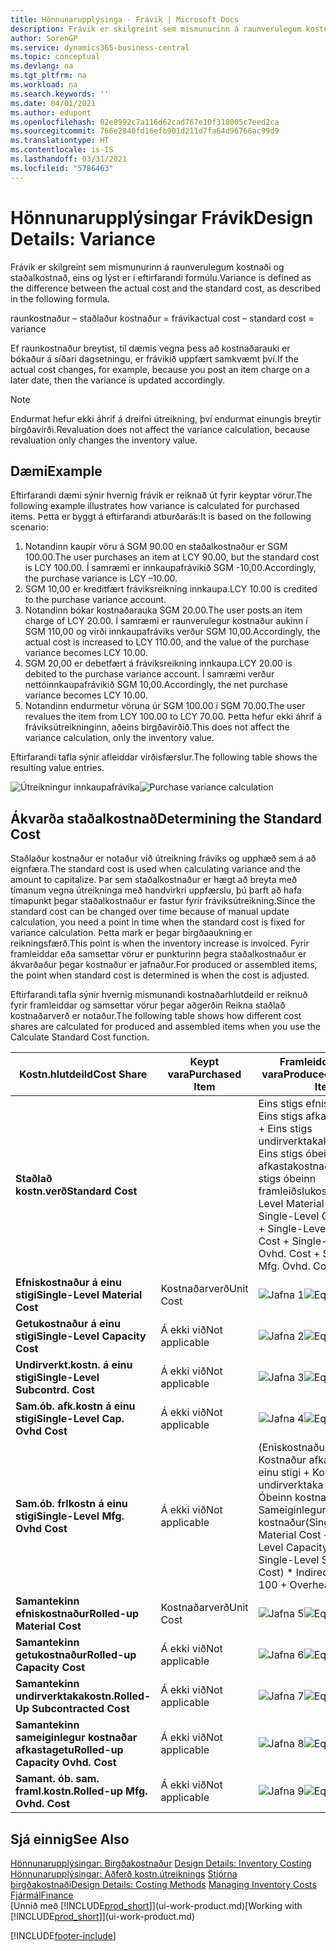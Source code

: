 ```yaml
---
title: Hönnunarupplýsinga - Frávik | Microsoft Docs
description: Frávik er skilgreint sem mismunurinn á raunverulegum kostnaði og staðalkostnað, eins og lýst er í eftirfarandi formúlu.
author: SorenGP
ms.service: dynamics365-business-central
ms.topic: conceptual
ms.devlang: na
ms.tgt_pltfrm: na
ms.workload: na
ms.search.keywords: ''
ms.date: 04/01/2021
ms.author: edupont
ms.openlocfilehash: 02e8992c7a116d62cad767e10f318005c7eed2ca
ms.sourcegitcommit: 766e2840fd16efb901d211d7fa64d96766ac99d9
ms.translationtype: HT
ms.contentlocale: is-IS
ms.lasthandoff: 03/31/2021
ms.locfileid: "5786463"
---
```

# <a name="design-details-variance"></a><span data-ttu-id="c88f2-103">Hönnunarupplýsingar Frávik</span><span class="sxs-lookup"><span data-stu-id="c88f2-103">Design Details: Variance</span></span>
<span data-ttu-id="c88f2-104">Frávik er skilgreint sem mismunurinn á raunverulegum kostnaði og staðalkostnað, eins og lýst er í eftirfarandi formúlu.</span><span class="sxs-lookup"><span data-stu-id="c88f2-104">Variance is defined as the difference between the actual cost and the standard cost, as described in the following formula.</span></span>  

 <span data-ttu-id="c88f2-105">raunkostnaður – staðlaður kostnaður = frávik</span><span class="sxs-lookup"><span data-stu-id="c88f2-105">actual cost – standard cost = variance</span></span>  

 <span data-ttu-id="c88f2-106">Ef raunkostnaður breytist, til dæmis vegna þess að kostnaðarauki er bókaður á síðari dagsetningu, er frávikið uppfært samkvæmt því.</span><span class="sxs-lookup"><span data-stu-id="c88f2-106">If the actual cost changes, for example, because you post an item charge on a later date, then the variance is updated accordingly.</span></span>  

> [!NOTE]  
>  <span data-ttu-id="c88f2-107">Endurmat hefur ekki áhrif á dreifni útreikning, því endurmat einungis breytir birgðavirði.</span><span class="sxs-lookup"><span data-stu-id="c88f2-107">Revaluation does not affect the variance calculation, because revaluation only changes the inventory value.</span></span>  

## <a name="example"></a><span data-ttu-id="c88f2-108">Dæmi</span><span class="sxs-lookup"><span data-stu-id="c88f2-108">Example</span></span>  
 <span data-ttu-id="c88f2-109">Eftirfarandi dæmi sýnir hvernig frávik er reiknað út fyrir keyptar vörur.</span><span class="sxs-lookup"><span data-stu-id="c88f2-109">The following example illustrates how variance is calculated for purchased items.</span></span> <span data-ttu-id="c88f2-110">Þetta er byggt á eftirfarandi atburðarás:</span><span class="sxs-lookup"><span data-stu-id="c88f2-110">It is based on the following scenario:</span></span>  

1.  <span data-ttu-id="c88f2-111">Notandinn kaupir vöru á SGM 90.00 en staðalkostnaður er SGM 100.00.</span><span class="sxs-lookup"><span data-stu-id="c88f2-111">The user purchases an item at LCY 90.00, but the standard cost is LCY 100.00.</span></span> <span data-ttu-id="c88f2-112">Í samræmi er innkaupafrávikið SGM -10,00.</span><span class="sxs-lookup"><span data-stu-id="c88f2-112">Accordingly, the purchase variance is LCY –10.00.</span></span>  
2.  <span data-ttu-id="c88f2-113">SGM 10,00 er kreditfært fráviksreikning innkaupa.</span><span class="sxs-lookup"><span data-stu-id="c88f2-113">LCY 10.00 is credited to the purchase variance account.</span></span>  
3.  <span data-ttu-id="c88f2-114">Notandinn bókar kostnaðarauka SGM 20.00.</span><span class="sxs-lookup"><span data-stu-id="c88f2-114">The user posts an item charge of LCY 20.00.</span></span> <span data-ttu-id="c88f2-115">Í samræmi er raunverulegur kostnaður aukinn í SGM 110,00 og virði innkaupafráviks verður SGM 10,00.</span><span class="sxs-lookup"><span data-stu-id="c88f2-115">Accordingly, the actual cost is increased to LCY 110.00, and the value of the purchase variance becomes LCY 10.00.</span></span>  
4.  <span data-ttu-id="c88f2-116">SGM 20,00 er debetfært á fráviksreikning innkaupa.</span><span class="sxs-lookup"><span data-stu-id="c88f2-116">LCY 20.00 is debited to the purchase variance account.</span></span> <span data-ttu-id="c88f2-117">Í samræmi verður nettóinnkaupafrávikið SGM 10,00.</span><span class="sxs-lookup"><span data-stu-id="c88f2-117">Accordingly, the net purchase variance becomes LCY 10.00.</span></span>  
5.  <span data-ttu-id="c88f2-118">Notandinn endurmetur vöruna úr SGM 100.00 í SGM 70.00.</span><span class="sxs-lookup"><span data-stu-id="c88f2-118">The user revalues the item from LCY 100.00 to LCY 70.00.</span></span> <span data-ttu-id="c88f2-119">Þetta hefur ekki áhrif á fráviksútreikninginn, aðeins birgðavirðið.</span><span class="sxs-lookup"><span data-stu-id="c88f2-119">This does not affect the variance calculation, only the inventory value.</span></span>  

 <span data-ttu-id="c88f2-120">Eftirfarandi tafla sýnir afleiddar virðisfærslur.</span><span class="sxs-lookup"><span data-stu-id="c88f2-120">The following table shows the resulting value entries.</span></span>  

 <span data-ttu-id="c88f2-121">![Útreikningur innkaupafrávika](media/design_details_inventory_costing_11_purchase_variance.png "Útreikningur innkaupafrávika")</span><span class="sxs-lookup"><span data-stu-id="c88f2-121">![Purchase variance calculation](media/design_details_inventory_costing_11_purchase_variance.png "Purchase variance calculation")</span></span>  

## <a name="determining-the-standard-cost"></a><span data-ttu-id="c88f2-122">Ákvarða staðalkostnað</span><span class="sxs-lookup"><span data-stu-id="c88f2-122">Determining the Standard Cost</span></span>  
 <span data-ttu-id="c88f2-123">Staðlaður kostnaður er notaður við útreikning fráviks og upphæð sem á að eignfæra.</span><span class="sxs-lookup"><span data-stu-id="c88f2-123">The standard cost is used when calculating variance and the amount to capitalize.</span></span> <span data-ttu-id="c88f2-124">Þar sem staðalkostnaður er hægt að breyta með tímanum vegna útreikninga með handvirkri uppfærslu, þú þarft að hafa tímapunkt þegar staðalkostnaður er fastur fyrir fráviksútreikning.</span><span class="sxs-lookup"><span data-stu-id="c88f2-124">Since the standard cost can be changed over time because of manual update calculation, you need a point in time when the standard cost is fixed for variance calculation.</span></span> <span data-ttu-id="c88f2-125">Þetta mark er þegar birgðaaukning er reikningsfærð.</span><span class="sxs-lookup"><span data-stu-id="c88f2-125">This point is when the inventory increase is invoiced.</span></span> <span data-ttu-id="c88f2-126">Fyrir framleiddar eða samsettar vörur er punkturinn þegra staðalkostnaður er ákvarðaður þegar kostnaður er jafnaður.</span><span class="sxs-lookup"><span data-stu-id="c88f2-126">For produced or assembled items, the point when standard cost is determined is when the cost is adjusted.</span></span>  

 <span data-ttu-id="c88f2-127">Eftirfarandi tafla sýnir hvernig mismunandi kostnaðarhlutdeild er reiknuð fyrir framleiddar og samsettar vörur þegar aðgerðin Reikna staðlað kostnaðarverð er notaður.</span><span class="sxs-lookup"><span data-stu-id="c88f2-127">The following table shows how different cost shares are calculated for produced and assembled items when you use the Calculate Standard Cost function.</span></span>  

|<span data-ttu-id="c88f2-128">Kostn.hlutdeild</span><span class="sxs-lookup"><span data-stu-id="c88f2-128">Cost Share</span></span>|<span data-ttu-id="c88f2-129">Keypt vara</span><span class="sxs-lookup"><span data-stu-id="c88f2-129">Purchased Item</span></span>|<span data-ttu-id="c88f2-130">Framleidd/samsett vara</span><span class="sxs-lookup"><span data-stu-id="c88f2-130">Produced/Assembled Item</span></span>|  
|----------------|--------------------|------------------------------|  
|<span data-ttu-id="c88f2-131">**Staðlað kostn.verð**</span><span class="sxs-lookup"><span data-stu-id="c88f2-131">**Standard Cost**</span></span>||<span data-ttu-id="c88f2-132">Eins stigs efniskostnaður + Eins stigs  afkastakostnaður + Eins stigs undirverktakakostnaður + Eins stigs óbeinn afkastakostnaður + Eins stigs óbeinn framleiðslukostnaður</span><span class="sxs-lookup"><span data-stu-id="c88f2-132">Single-Level Material Cost + Single-Level Capacity Cost + Single-Level Subcontrd. Cost + Single-Level Cap. Ovhd. Cost + Single-Level Mfg. Ovhd. Cost</span></span>|  
|<span data-ttu-id="c88f2-133">**Efniskostnaður á einu stigi**</span><span class="sxs-lookup"><span data-stu-id="c88f2-133">**Single-Level Material Cost**</span></span>|<span data-ttu-id="c88f2-134">Kostnaðarverð</span><span class="sxs-lookup"><span data-stu-id="c88f2-134">Unit Cost</span></span>|<span data-ttu-id="c88f2-135">![Jafna 1](media/design_details_inventory_costing_11_equation_1.png "Jafna 1")</span><span class="sxs-lookup"><span data-stu-id="c88f2-135">![Equation 1](media/design_details_inventory_costing_11_equation_1.png "Equation 1")</span></span>|  
|<span data-ttu-id="c88f2-136">**Getukostnaður á einu stigi**</span><span class="sxs-lookup"><span data-stu-id="c88f2-136">**Single-Level Capacity Cost**</span></span>|<span data-ttu-id="c88f2-137">Á ekki við</span><span class="sxs-lookup"><span data-stu-id="c88f2-137">Not applicable</span></span>|<span data-ttu-id="c88f2-138">![Jafna 2](media/design_details_inventory_costing_11_equation_2.png "Jafna 2")</span><span class="sxs-lookup"><span data-stu-id="c88f2-138">![Equation 2](media/design_details_inventory_costing_11_equation_2.png "Equation 2")</span></span>|  
|<span data-ttu-id="c88f2-139">**Undirverkt.kostn. á einu stigi**</span><span class="sxs-lookup"><span data-stu-id="c88f2-139">**Single-Level Subcontrd. Cost**</span></span>|<span data-ttu-id="c88f2-140">Á ekki við</span><span class="sxs-lookup"><span data-stu-id="c88f2-140">Not applicable</span></span>|<span data-ttu-id="c88f2-141">![Jafna 3](media/design_details_inventory_costing_11_equation_3.png "Jafna 3")</span><span class="sxs-lookup"><span data-stu-id="c88f2-141">![Equation 3](media/design_details_inventory_costing_11_equation_3.png "Equation 3")</span></span>|  
|<span data-ttu-id="c88f2-142">**Sam.ób. afk.kostn á einu stigi**</span><span class="sxs-lookup"><span data-stu-id="c88f2-142">**Single-Level Cap. Ovhd Cost**</span></span>|<span data-ttu-id="c88f2-143">Á ekki við</span><span class="sxs-lookup"><span data-stu-id="c88f2-143">Not applicable</span></span>|<span data-ttu-id="c88f2-144">![Jafna 4](media/design_details_inventory_costing_11_equation_4.png "Jafna 4")</span><span class="sxs-lookup"><span data-stu-id="c88f2-144">![Equation 4](media/design_details_inventory_costing_11_equation_4.png "Equation 4")</span></span>|  
|<span data-ttu-id="c88f2-145">**Sam.ób. frlkostn á einu stigi**</span><span class="sxs-lookup"><span data-stu-id="c88f2-145">**Single-Level Mfg. Ovhd Cost**</span></span>|<span data-ttu-id="c88f2-146">Á ekki við</span><span class="sxs-lookup"><span data-stu-id="c88f2-146">Not applicable</span></span>|<span data-ttu-id="c88f2-147">(Eniskostnaður á einu stigi + Kostnaður afkastaveitu á einu stigi + Kostnaður undirverktaka á einu stigi) \* Óbeinn kostnaður % / 100 + Sameiginlegur kostnaður</span><span class="sxs-lookup"><span data-stu-id="c88f2-147">(Single-Level Material Cost + Single-Level Capacity Cost + Single-Level Subcontrd. Cost) \* Indirect Cost % / 100 + Overhead Rate</span></span>|  
|<span data-ttu-id="c88f2-148">**Samantekinn efniskostnaður**</span><span class="sxs-lookup"><span data-stu-id="c88f2-148">**Rolled-up Material Cost**</span></span>|<span data-ttu-id="c88f2-149">Kostnaðarverð</span><span class="sxs-lookup"><span data-stu-id="c88f2-149">Unit Cost</span></span>|<span data-ttu-id="c88f2-150">![Jafna 5](media/design_details_inventory_costing_11_equation_5.png "Jafna 5")</span><span class="sxs-lookup"><span data-stu-id="c88f2-150">![Equation 5](media/design_details_inventory_costing_11_equation_5.png "Equation 5")</span></span>|  
|<span data-ttu-id="c88f2-151">**Samantekinn getukostnaður**</span><span class="sxs-lookup"><span data-stu-id="c88f2-151">**Rolled-up Capacity Cost**</span></span>|<span data-ttu-id="c88f2-152">Á ekki við</span><span class="sxs-lookup"><span data-stu-id="c88f2-152">Not applicable</span></span>|<span data-ttu-id="c88f2-153">![Jafna 6](media/design_details_inventory_costing_11_equation_6.png "Jafna 6")</span><span class="sxs-lookup"><span data-stu-id="c88f2-153">![Equation 6](media/design_details_inventory_costing_11_equation_6.png "Equation 6")</span></span>|  
|<span data-ttu-id="c88f2-154">**Samantekinn undirverktakakostn.**</span><span class="sxs-lookup"><span data-stu-id="c88f2-154">**Rolled-Up Subcontracted Cost**</span></span>|<span data-ttu-id="c88f2-155">Á ekki við</span><span class="sxs-lookup"><span data-stu-id="c88f2-155">Not applicable</span></span>|<span data-ttu-id="c88f2-156">![Jafna 7](media/design_details_inventory_costing_11_equation_7.png "Jafna 7")</span><span class="sxs-lookup"><span data-stu-id="c88f2-156">![Equation 7](media/design_details_inventory_costing_11_equation_7.png "Equation 7")</span></span>|  
|<span data-ttu-id="c88f2-157">**Samantekinn sameiginlegur kostnaðar afkastagetu**</span><span class="sxs-lookup"><span data-stu-id="c88f2-157">**Rolled-up Capacity Ovhd. Cost**</span></span>|<span data-ttu-id="c88f2-158">Á ekki við</span><span class="sxs-lookup"><span data-stu-id="c88f2-158">Not applicable</span></span>|<span data-ttu-id="c88f2-159">![Jafna 8](media/design_details_inventory_costing_11_equation_8.png "Jafna 8")</span><span class="sxs-lookup"><span data-stu-id="c88f2-159">![Equation 8](media/design_details_inventory_costing_11_equation_8.png "Equation 8")</span></span>|  
|<span data-ttu-id="c88f2-160">**Samant. ób. sam. framl.kostn.**</span><span class="sxs-lookup"><span data-stu-id="c88f2-160">**Rolled-up Mfg. Ovhd. Cost**</span></span>|<span data-ttu-id="c88f2-161">Á ekki við</span><span class="sxs-lookup"><span data-stu-id="c88f2-161">Not applicable</span></span>|<span data-ttu-id="c88f2-162">![Jafna 9](media/design_details_inventory_costing_11_equation_9.png "Jafna 9")</span><span class="sxs-lookup"><span data-stu-id="c88f2-162">![Equation 9](media/design_details_inventory_costing_11_equation_9.png "Equation 9")</span></span>|  

## <a name="see-also"></a><span data-ttu-id="c88f2-163">Sjá einnig</span><span class="sxs-lookup"><span data-stu-id="c88f2-163">See Also</span></span>  
 <span data-ttu-id="c88f2-164">[Hönnunarupplýsingar: Birgðakostnaður](design-details-inventory-costing.md) </span><span class="sxs-lookup"><span data-stu-id="c88f2-164">[Design Details: Inventory Costing](design-details-inventory-costing.md) </span></span>  
 <span data-ttu-id="c88f2-165">[Hönnunarupplýsingar: Aðferð kostn.útreiknings](design-details-costing-methods.md) [Stjórna birgðakostnaði](finance-manage-inventory-costs.md)</span><span class="sxs-lookup"><span data-stu-id="c88f2-165">[Design Details: Costing Methods](design-details-costing-methods.md) [Managing Inventory Costs](finance-manage-inventory-costs.md)</span></span>  
 [<span data-ttu-id="c88f2-166">Fjármál</span><span class="sxs-lookup"><span data-stu-id="c88f2-166">Finance</span></span>](finance.md)  
 <span data-ttu-id="c88f2-167">[Unnið með [!INCLUDE[prod_short](includes/prod_short.md)]](ui-work-product.md)</span><span class="sxs-lookup"><span data-stu-id="c88f2-167">[Working with [!INCLUDE[prod_short](includes/prod_short.md)]](ui-work-product.md)</span></span>


[!INCLUDE[footer-include](includes/footer-banner.md)]